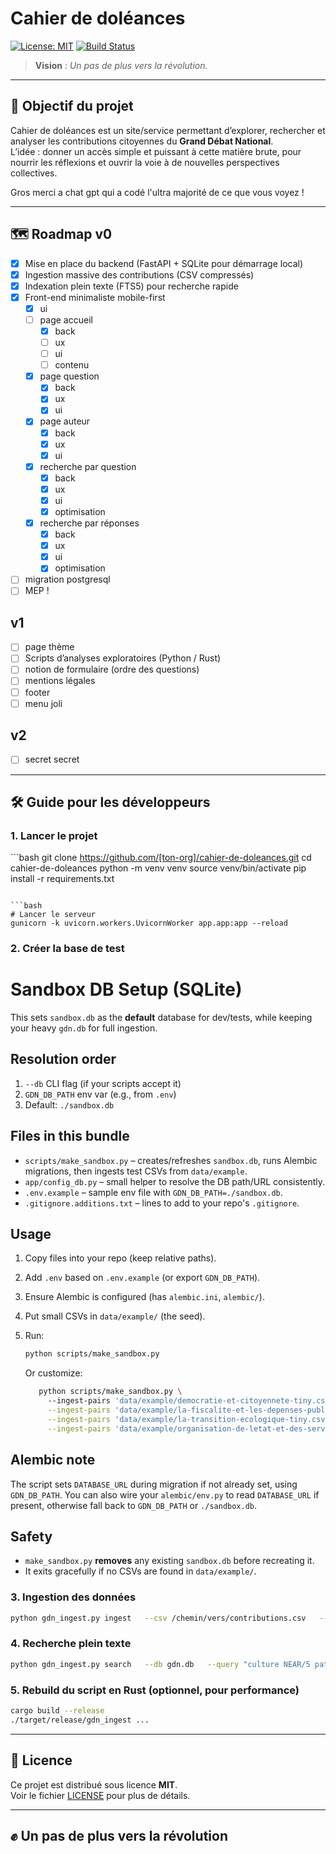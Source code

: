 # Cahier de doléances

[![License: MIT](https://img.shields.io/badge/License-MIT-yellow.svg)](./LICENSE)
[![Build Status](https://img.shields.io/badge/build-passing-brightgreen.svg)]()

> **Vision** : *Un pas de plus vers la révolution.*

---

## 🚀 Objectif du projet

Cahier de doléances est un site/service permettant d’explorer, rechercher et analyser les contributions citoyennes du **Grand Débat National**.  
L’idée : donner un accès simple et puissant à cette matière brute, pour nourrir les réflexions et ouvrir la voie à de nouvelles perspectives collectives.

Gros merci a chat gpt qui a codé l'ultra majorité de ce que vous voyez !




---

## 🗺️ Roadmap v0

- [x] Mise en place du backend (FastAPI + SQLite pour démarrage local)  
- [x] Ingestion massive des contributions (CSV compressés)  
- [x] Indexation plein texte (FTS5) pour recherche rapide  
- [x] Front-end minimaliste mobile-first
  - [x] ui
  - [ ] page accueil
    - [x] back
    - [ ] ux
    - [ ] ui
    - [ ] contenu
  - [x] page question
    - [x] back
    - [x] ux
    - [x] ui
  - [x] page auteur
    - [x] back
    - [x] ux
    - [x] ui
  - [x] recherche par question
    - [x] back
    - [x] ux
    - [x] ui
    - [x] optimisation
  - [x] recherche par réponses
    - [x] back
    - [x] ux
    - [x] ui
    - [x] optimisation
- [ ] migration postgresql
- [ ] MEP !

## v1
- [ ] page thème
- [ ] Scripts d’analyses exploratoires (Python / Rust)  
- [ ] notion de formulaire (ordre des questions)
- [ ] mentions légales
- [ ] footer
- [ ] menu joli

## v2
- [ ] secret secret

---

## 🛠️ Guide pour les développeurs

### 1. Lancer le projet

\`\`\`bash
git clone https://github.com/[ton-org]/cahier-de-doleances.git
cd cahier-de-doleances
python -m venv venv
source venv/bin/activate
pip install -r requirements.txt
```

```bash
# Lancer le serveur
gunicorn -k uvicorn.workers.UvicornWorker app.app:app --reload
```

### 2. Créer la base de test

# Sandbox DB Setup (SQLite)

This sets `sandbox.db` as the **default** database for dev/tests, while keeping your heavy `gdn.db` for full ingestion.

## Resolution order
1. `--db` CLI flag (if your scripts accept it)
2. `GDN_DB_PATH` env var (e.g., from `.env`)
3. Default: `./sandbox.db`

## Files in this bundle
- `scripts/make_sandbox.py` – creates/refreshes `sandbox.db`, runs Alembic migrations, then ingests test CSVs from `data/example`.
- `app/config_db.py` – small helper to resolve the DB path/URL consistently.
- `.env.example` – sample env file with `GDN_DB_PATH=./sandbox.db`.
- `.gitignore.additions.txt` – lines to add to your repo's `.gitignore`.

## Usage

1. Copy files into your repo (keep relative paths).
2. Add `.env` based on `.env.example` (or export `GDN_DB_PATH`).
3. Ensure Alembic is configured (has `alembic.ini`, `alembic/`).
4. Put small CSVs in `data/example/` (the seed).
5. Run:

   ```bash
   python scripts/make_sandbox.py
   ```

   Or customize:

   ```bash
      python scripts/make_sandbox.py \       
        --ingest-pairs 'data/example/democratie-et-citoyennete-tiny.csv::ingest/mappings/democratie_citoyennete.yml' \
        --ingest-pairs 'data/example/la-fiscalite-et-les-depenses-publiques-tiny.csv::ingest/mappings/fiscalite_depenses.yml' \
        --ingest-pairs 'data/example/la-transition-ecologique-tiny.csv::ingest/mappings/transition_ecologique.yml' \
        --ingest-pairs 'data/example/organisation-de-letat-et-des-services-publics-tiny.csv::ingest/mappings/organisation_etat_services.yml'
   ```

## Alembic note

The script sets `DATABASE_URL` during migration if not already set, using `GDN_DB_PATH`. You can also wire your `alembic/env.py` to read `DATABASE_URL` if present, otherwise fall back to `GDN_DB_PATH` or `./sandbox.db`.

## Safety

- `make_sandbox.py` **removes** any existing `sandbox.db` before recreating it.
- It exits gracefully if no CSVs are found in `data/example/`.


### 3. Ingestion des données

```bash
python gdn_ingest.py ingest   --csv /chemin/vers/contributions.csv   --db gdn.db   --chunksize 5000
```

### 4. Recherche plein texte

```bash
python gdn_ingest.py search   --db gdn.db   --query "culture NEAR/5 patrimoine"   --limit 20
```

### 5. Rebuild du script en Rust (optionnel, pour performance)

```bash
cargo build --release
./target/release/gdn_ingest ...
```

---

## 📜 Licence

Ce projet est distribué sous licence **MIT**.  
Voir le fichier [LICENSE](./LICENSE) pour plus de détails.

---

## ✊ Un pas de plus vers la révolution

